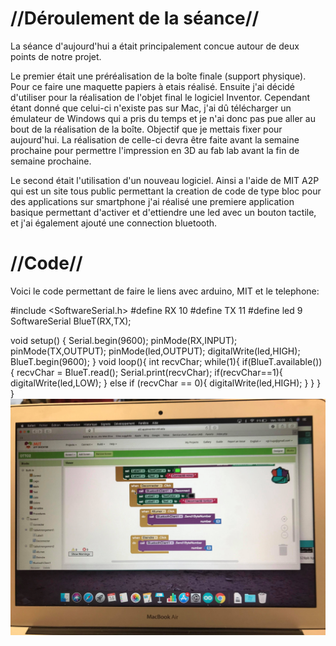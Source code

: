 # //Déroulement de la séance//

La séance d'aujourd'hui a était principalement concue autour de deux points de notre projet. 

Le premier était une préréalisation de la boîte finale (support physique).
  Pour ce faire une maquette papiers à etais réalisé. Ensuite j'ai décidé d'utiliser pour la réalisation de l'objet final le logiciel Inventor.
  Cependant étant donné que celui-ci n'existe pas sur Mac, j'ai dû télécharger un émulateur de Windows qui a pris du temps et je n'ai donc pas pue aller au bout de la réalisation de la boîte. 
  Objectif que je mettais fixer pour aujourd'hui. La réalisation de celle-ci devra être faite avant la semaine prochaine pour 
  permettre l'impression en 3D au fab lab avant la fin de semaine prochaine.
  
Le second était l'utilisation d'un nouveau logiciel.
  Ainsi a l'aide de MIT A2P qui est un site tous public permettant la creation de code de type bloc pour des applications sur smartphone
  j'ai réalisé une premiere application basique permettant d'activer et d'ettiendre une led avec un bouton tactile, et j'ai également ajouté 
  une connection bluetooth.
  
 # //Code//
 Voici le code permettant de faire le liens avec arduino, MIT et le telephone: 
 
 #include <SoftwareSerial.h>
#define RX 10
#define TX 11
#define led 9
SoftwareSerial BlueT(RX,TX);

void setup() {
  Serial.begin(9600);
  pinMode(RX,INPUT);
  pinMode(TX,OUTPUT);
  pinMode(led,OUTPUT);
  digitalWrite(led,HIGH);
  BlueT.begin(9600);
}
void loop(){
  int recvChar;
  while(1){
    if(BlueT.available()){
      recvChar = BlueT.read();
      Serial.print(recvChar);
      if(recvChar==1){
        digitalWrite(led,LOW);
      }
      else if (recvChar == 0){
        digitalWrite(led,HIGH);
      }
    }
  }
}
![image](https://raw.githubusercontent.com/ProjetOttoBox/Projet-Arduino/master/Rapports%20seances/HUGO/code.jpg)
